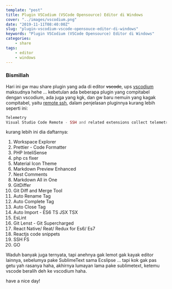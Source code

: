 ```yaml
---
template: "post"
title: Plugin VSCodium (VSCode Opensource) Editor di Windows
cover: "../images/vscodium.png"
date: "2019-11-11T08:40:00Z"
slug: "plugin-vscodium-vscode-opensouce-editor-di-windows"
keywords: "Plugin VSCodium (VSCode Opensource) Editor di Windows"
categories: 
    - share 
tags:
    - editor
    - windows
---
```


### Bismillah

Hari ini gw mau share plugin yang ada di editor ~~vscode~~, ups [vscodium](https://vscodium.com/) maksudnya hehe ... kebetulan ada beberapa plugin yang compitabel dengan vscodium, ada juga yang kgk, dan gw baru nemuin yang kagak compitabel, yaitu [remote ssh](https://marketplace.visualstudio.com/items?itemName=ms-vscode-remote.remote-ssh), dalam penjelasan pluginnya kurang lebih seperti ini:
```php
Telemetry
Visual Studio Code Remote - SSH and related extensions collect telemetry data to help us build a better experience working remotely from VS Code. We only collect data on which commands are executed. We do not collect any information about image names, paths, etc. The extension respects the telemetry.enableTelemetry setting which you can learn more about in the Visual Studio Code FAQ.
```
kurang lebih ini dia daftarnya:

1. Workspace Explorer
2. Prettier - Code Formatter
3. PHP InteliSense
4. php cs fixer
5. Material Icon Theme
6. Markdown Preview Enhanced
7. Nest Comments
8. Markdown All in One
9. GitDiffer
10. Git Diff and Merge Tool
11. Auto Rename Tag
12. Auto Complete Tag
13. Auto Close Tag
14. Auto Import - ES6 TS JSX TSX
15. EsLint
16. Git Lenst - Git Supercharged
17. React Native/ Reat/ Redux for Es6/ Es7
18. Reactjs code snippets
19. SSH FS
20. GO

Waduh banyak juga ternyata, tapi anehnya gak lemot gak kayak editor lainnya, sebelumya pake SublimeText sama Ecslipse ... tapi kok gak pas getu yah rasanya haha, akhirnya lumayan lama pake sublimetext, ketemu vscode beralih deh ke vscodium haha.

have a nice day!